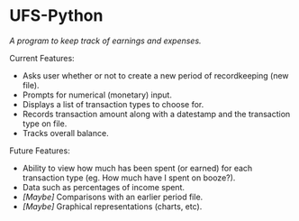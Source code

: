 # UFS-Python
_A program to keep track of earnings and expenses._

Current Features:
- Asks user whether or not to create a new period of recordkeeping (new file).
- Prompts for numerical (monetary) input.
- Displays a list of transaction types to choose for.
- Records transaction amount along with a datestamp and the transaction type on file.
- Tracks overall balance.

Future Features:
- Ability to view how much has been spent (or earned) for each transaction type (eg. How much have I spent on booze?).
- Data such as percentages of income spent.
- *[Maybe]* Comparisons with an earlier period file.
- *[Maybe]* Graphical representations (charts, etc).
